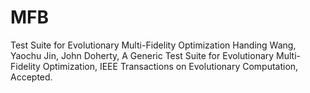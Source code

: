 # MFB
Test Suite for Evolutionary Multi-Fidelity Optimization
Handing Wang, Yaochu Jin, John Doherty, A Generic Test Suite for Evolutionary Multi-Fidelity Optimization, IEEE Transactions on Evolutionary Computation, Accepted.
